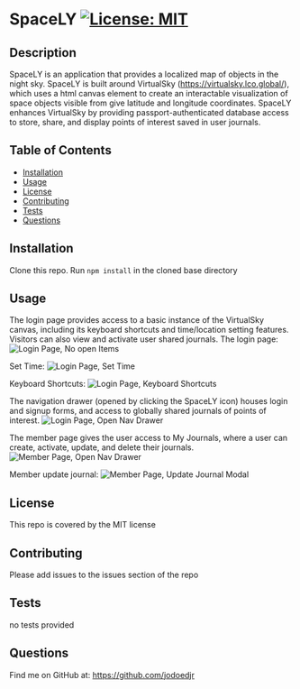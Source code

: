 # SpaceLY    [![License: MIT](https://img.shields.io/badge/License-MIT-yellow.svg)](https://opensource.org/licenses/MIT)

## Description 

SpaceLY is an application that provides a localized map of objects in the night sky. SpaceLY is built around VirtualSky (https://virtualsky.lco.global/), which uses a html canvas element to create an interactable visualization of space objects visible from give latitude and longitude coordinates. SpaceLY enhances VirtualSky by providing passport-authenticated database access to store, share, and display points of interest saved in user journals.


## Table of Contents

* [Installation](#installation)
* [Usage](#usage)
* [License](#license)
* [Contributing](#contributing)
* [Tests](#tests)
* [Questions](#questions)


## Installation

Clone this repo.
Run `npm install` in the cloned base directory


## Usage 

The login page provides access to a basic instance of the VirtualSky canvas, including its keyboard shortcuts and time/location setting features. Visitors can also view and activate user shared journals. 
The login page:
![Login Page, No open Items](https://github.com/jodoedjr/SpaceLY/blob/master/assets/login.png "Login Page")

Set Time:
![Login Page, Set Time](https://github.com/jodoedjr/SpaceLY/blob/master/assets/dateAndTime.png "Login Page - Set Time Popup")

Keyboard Shortcuts:
![Login Page, Keyboard Shortcuts](https://github.com/jodoedjr/SpaceLY/blob/master/assets/login-keyboard.png "Login Page - Keyboard Shortcuts Popup")


The navigation drawer (opened by clicking the SpaceLY icon) houses login and signup forms, and access to globally shared journals of points of interest.
![Login Page, Open Nav Drawer](https://github.com/jodoedjr/SpaceLY/blob/master/assets/login-open-menus.png "Login Page - Open Nav Drawer")

The member page gives the user access to My Journals, where a user can create, activate, update, and delete their journals.
![Member Page, Open Nav Drawer](https://github.com/jodoedjr/SpaceLY/blob/master/assets/member-open-menu.png "Member Page - Open Nav Drawer")

Member update journal:
![Member Page, Update Journal Modal](https://github.com/jodoedjr/SpaceLY/blob/master/assets/members-edit-galaxy.png "Member Page - Edit Journal")

## License

This repo is covered by the MIT license


## Contributing

Please add issues to the issues section of the repo


## Tests

no tests provided


## Questions

Find me on GitHub at: https://github.com/jodoedjr

